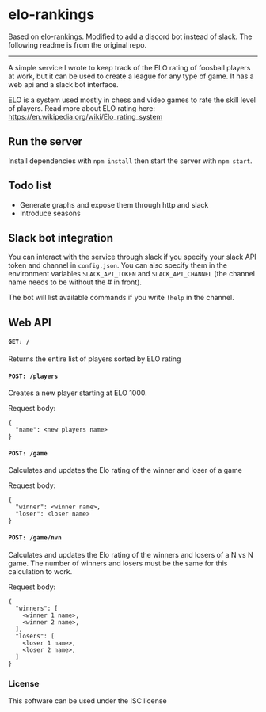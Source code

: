 <!--[![Build Status](https://travis-ci.org/jakobmulvad/elo-rankings.svg?branch=master)](https://travis-ci.org/jakobmulvad/elo-rankings)
-->

# elo-rankings

Based on [elo-rankings](https://github.com/jakobmulvad/elo-rankings).
Modified  to add a discord bot instead of slack.
The following readme is from the original repo.

---

A simple service I wrote to keep track of the ELO rating of foosball players at work, but it can be used to create a league for any type of game. It has a web api and a slack bot interface.

ELO is a system used mostly in chess and video games to rate the skill level of players. Read more about ELO rating here: https://en.wikipedia.org/wiki/Elo_rating_system

## Run the server

Install dependencies with `npm install` then start the server with `npm start`. 

## Todo list
- Generate graphs and expose them through http and slack
- Introduce seasons

## Slack bot integration

You can interact with the service through slack if you specify your slack API token and channel in `config.json`. You can also specify them in the environment variables `SLACK_API_TOKEN` and `SLACK_API_CHANNEL` (the channel name needs to be without the # in front).

The bot will list available commands if you write `!help` in the channel.

## Web API

#### `GET: /`

Returns the entire list of players sorted by ELO rating

#### `POST: /players`

Creates a new player starting at ELO 1000.

Request body:
```
{
  "name": <new players name>
}
```

#### `POST: /game`

Calculates and updates the Elo rating of the winner and loser of a game

Request body:
```
{
  "winner": <winner name>,
  "loser": <loser name>
}
```

#### `POST: /game/nvn`

Calculates and updates the Elo rating of the winners and losers of a N vs N game. The number of winners and losers must be the same for this calculation to work.

Request body:
```
{
  "winners": [
    <winner 1 name>,
    <winner 2 name>,
  ],
  "losers": [
    <loser 1 name>,
    <loser 2 name>,
  ]
}
```

### License

This software can be used under the ISC license
